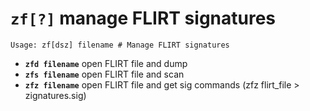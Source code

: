 <!-- TITLE: zf -->

#  **`zf[?]`** manage FLIRT signatures


```text
Usage: zf[dsz] filename # Manage FLIRT signatures
```


- **`zfd filename`** open FLIRT file and dump
- **`zfs filename`** open FLIRT file and scan
- **`zfz filename`** open FLIRT file and get sig commands (zfz flirt_file > zignatures.sig)

<p hidden>zfd zfs zfz</p>